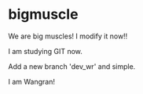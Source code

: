 # bigmuscle
We are big muscles!
I modify it now!!

I am studying GIT now.

Add a new branch 'dev_wr' and simple.

I am Wangran!
